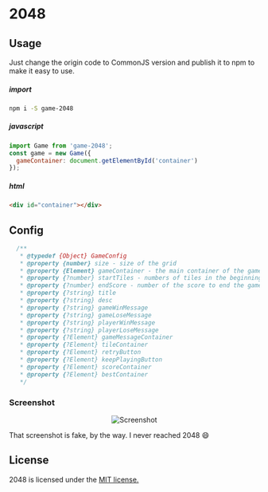 # 2048

## Usage
Just change the origin code to CommonJS version and publish it to npm to make it easy to use.

##### import
```bash
npm i -S game-2048
```

##### javascript
```js
import Game from 'game-2048';
const game = new Game({
  gameContainer: document.getElementById('container')
}); 
```

##### html
```html
<div id="container"></div>
```

## Config
```js
  /**
   * @typedef {Object} GameConfig
   * @property {number} size - size of the grid
   * @property {Element} gameContainer - the main container of the game
   * @property {?number} startTiles - numbers of tiles in the beginning
   * @property {?number} endScore - number of the score to end the game
   * @property {?string} title
   * @property {?string} desc
   * @property {?string} gameWinMessage
   * @property {?string} gameLoseMessage
   * @property {?string} playerWinMessage
   * @property {?string} playerLoseMessage
   * @property {?Element} gameMessageContainer
   * @property {?Element} tileContainer
   * @property {?Element} retryButton
   * @property {?Element} keepPlayingButton
   * @property {?Element} scoreContainer
   * @property {?Element} bestContainer
   */
```

### Screenshot

<p align="center">
  <img src="https://cloud.githubusercontent.com/assets/1175750/8614312/280e5dc2-26f1-11e5-9f1f-5891c3ca8b26.png" alt="Screenshot"/>
</p>

That screenshot is fake, by the way. I never reached 2048 :smile:

## License
2048 is licensed under the [MIT license.](https://github.com/gabrielecirulli/2048/blob/master/LICENSE.txt)
